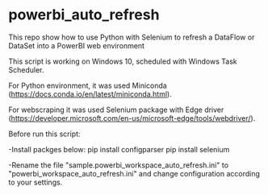 # powerbi_auto_refresh
This repo show how to use Python with Selenium to refresh a DataFlow or DataSet into a PowerBI web environment

This script is working on Windows 10, scheduled with Windows Task Scheduler.

For Python environment, it was used Miniconda (https://docs.conda.io/en/latest/miniconda.html).

For webscraping it was used Selenium package with Edge driver (https://developer.microsoft.com/en-us/microsoft-edge/tools/webdriver/).


Before run this script:

-Install packges below:
pip install configparser
pip install selenium

-Rename the file "sample.powerbi_workspace_auto_refresh.ini" to "powerbi_workspace_auto_refresh.ini" and change configuration according to your settings.
